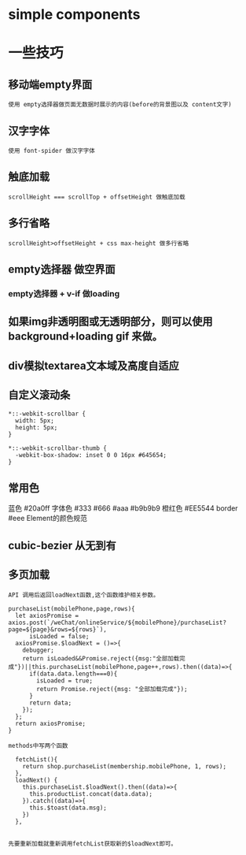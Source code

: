 # simple components

# 一些技巧
## 移动端empty界面
    使用 empty选择器做页面无数据时展示的内容(before的背景图以及 content文字)

## 汉字字体
    使用 font-spider 做汉字字体

## 触底加载
    scrollHeight === scrollTop + offsetHeight 做触底加载

## 多行省略
    scrollHeight>offsetHeight + css max-height 做多行省略

## empty选择器 做空界面
### empty选择器 + v-if 做loading

## 如果img非透明图或无透明部分，则可以使用 background+loading gif 来做。


## div模拟textarea文本域及高度自适应


## 自定义滚动条
    *::-webkit-scrollbar {
      width: 5px;
      height: 5px;
    }
  
    *::-webkit-scrollbar-thumb {
      -webkit-box-shadow: inset 0 0 16px #645654;
    }


## 常用色
  蓝色
    #20a0ff
  字体色
    #333 #666 #aaa #b9b9b9
  橙红色
    #EE5544 
  border
    #eee
  Element的颜色规范


## cubic-bezier 从无到有


## 多页加载
    API 调用后返回loadNext函数,这个函数维护相关参数。
    
    purchaseList(mobilePhone,page,rows){
      let axiosPromise = axios.post(`/weChat/onlineService/${mobilePhone}/purchaseList?page=${page}&rows=${rows}`),
          isLoaded = false;
      axiosPromise.$loadNext = ()=>{
        debugger;
        return isLoaded&&Promise.reject({msg:"全部加载完成"})||this.purchaseList(mobilePhone,page++,rows).then((data)=>{
          if(data.data.length===0){
            isLoaded = true;
            return Promise.reject({msg: "全部加载完成"});
          }
          return data;
        });
      };
      return axiosPromise;
    }
    
    methods中写两个函数
    
      fetchList(){
        return shop.purchaseList(membership.mobilePhone, 1, rows);
      },
      loadNext() {
        this.purchaseList.$loadNext().then((data)=>{
          this.productList.concat(data.data);
        }).catch((data)=>{
          this.$toast(data.msg);
        })
      },
      
      
    先要重新加载就重新调用fetchList获取新的$loadNext即可。
